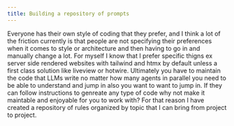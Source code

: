 ```yaml
---
title: Building a repository of prompts
---
```


Everyone has their own style of coding that they prefer, and I think a lot of the friction currently is that people are not specifying their preferences when it comes to style or architecture and then having to go in and manually change a lot. For myself I know that I prefer specific thigns ex server side rendered websites with tailwind and htmx by default unless a first class solution like liveview or hotwire. Ultimately you have to maintain the code that LLMs write no matter how many agents in parallel you need to be able to understand and jump in also you want to want to jump in. If they can follow instructions to genreate any type of code why not make it maintable and enjoyable for you to work with? For that reason I have created a repository of rules organized by topic that I can bring from project to project.